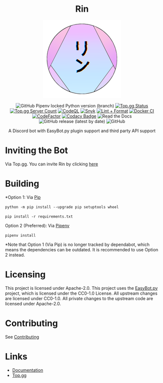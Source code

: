 <div align=center>

# Rin

<img src="./assets/Rin Logo V4 (GitHub).png">

<br/>

![GitHub Pipenv locked Python version (branch)](https://img.shields.io/github/pipenv/locked/python-version/No767/Rin/dev?label=Python&logo=python&logoColor=white) [![Top.gg Status](https://top.gg/api/widget/status/865883525932253184.png)](https://top.gg/bot/865883525932253184) [![Top.gg Server Count](https://top.gg/api/widget/servers/865883525932253184.png)](https://top.gg/bot/865883525932253184)
[![CodeQL](https://github.com/No767/Rin/actions/workflows/codeql-analysis.yml/badge.svg)](https://github.com/No767/Rin/actions/workflows/codeql-analysis.yml) [![Snyk](https://github.com/No767/Rin/actions/workflows/snyk.yml/badge.svg?branch=dev)](https://github.com/No767/Rin/actions/workflows/snyk.yml) [![Lint + Format](https://github.com/No767/Rin/actions/workflows/lint+format.yml/badge.svg?branch=dev)](https://github.com/No767/Rin/actions/workflows/lint+format.yml) [![Docker CI](https://github.com/No767/Rin/actions/workflows/docker.yml/badge.svg?branch=dev)](https://github.com/No767/Rin/actions/workflows/docker.yml)
[![CodeFactor](https://www.codefactor.io/repository/github/no767/rin/badge)](https://www.codefactor.io/repository/github/no767/rin) [![Codacy Badge](https://app.codacy.com/project/badge/Grade/ec2cf4ceacc746b3a4570d324c843a4b)](https://www.codacy.com/gh/No767/Rin/dashboard?utm_source=github.com&amp;utm_medium=referral&amp;utm_content=No767/Rin&amp;utm_campaign=Badge_Grade) ![Read the Docs](https://img.shields.io/readthedocs/rin-docs?logo=read-the-docs) ![GitHub release (latest by date)](https://img.shields.io/github/v/release/No767/Rin?label=Release&logo=github) ![GitHub](https://img.shields.io/github/license/No767/Rin?label=License&logo=github)

A Discord bot with EasyBot.py plugin support and third party API support

<div align=left>

# Inviting the Bot

Via Top.gg. You can invite Rin by clicking [here](https://top.gg/bot/865883525932253184/invite)

# Building

*Option 1: Via [Pip](https://pypi.org/)

`python -m pip install --upgrade pip setuptools wheel`

`pip install -r requirements.txt`

Option 2 (Preferred): Via [Pipenv](https://pipenv.pypa.io/en/latest/)

`pipenv install`

*Note that Option 1 (Via Pip) is no longer tracked by dependabot, which means the dependencies can be outdated. It is recommended to use Option 2 instead.

# Licensing

This project is licensed under Apache-2.0. This project uses the [EasyBot.py](https://github.com/chisaku-dev/EasyBot.py) project, which is licensed under the CC0-1.0 License. All upstream changes are licensed under CC0-1.0. All private changes to the upstream code are licensed under Apache-2.0.

# Contributing

See [Contributing](https://github.com/No767/Rin/blob/master/Community/contributing.md)

# Links 

- [Documentation](https://rin-docs.readthedocs.io/en/latest/)
- [Top.gg](https://top.gg/bot/865883525932253184)
